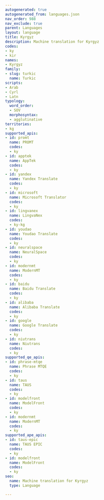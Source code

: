 ```yaml
---
autogenerated: true
autogenerated_from: languages.json
nav_order: 988
nav_exclude: true
parent: Languages
layout: language
title: Kyrgyz
description: Machine translation for Kyrgyz
codes:
- ky
- kir
names:
- Kyrgyz
family:
- slug: turkic
  name: Turkic
scripts:
- Arab
- Cyrl
- Latn
typology:
  word_order:
  - SOV
  morphosyntax:
  - agglutinative
territories:
- kg
supported_apis:
- id: promt
  name: PROMT
  codes:
  - ky
- id: apptek
  name: AppTek
  codes:
  - ky
- id: yandex
  name: Yandex Translate
  codes:
  - ky
- id: microsoft
  name: Microsoft Translator
  codes:
  - ky
- id: lingvanex
  name: LingvaNex
  codes:
  - ky-kg
- id: youdao
  name: Youdao Translate
  codes:
  - ky
- id: neuralspace
  name: NeuralSpace
  codes:
  - ky
- id: modernmt
  name: ModernMT
  codes:
  - ky
- id: baidu
  name: Baidu Translate
  codes:
  - ky
- id: alibaba
  name: Alibaba Translate
  codes:
  - ky
- id: google
  name: Google Translate
  codes:
  - ky
- id: niutrans
  name: Niutrans
  codes:
  - ky
supported_qe_apis:
- id: phrase-mtqe
  name: Phrase MTQE
  codes:
  - ky
- id: taus
  name: TAUS
  codes:
  - ky
- id: modelfront
  name: ModelFront
  codes:
  - ky
- id: modernmt
  name: ModernMT
  codes:
  - ky
supported_ape_apis:
- id: taus-epic
  name: TAUS EPIC
  codes:
  - ky
- id: modelfront
  name: ModelFront
  codes:
  - ky
seo:
  name: Machine translation for Kyrgyz
  type: Language

---
```


